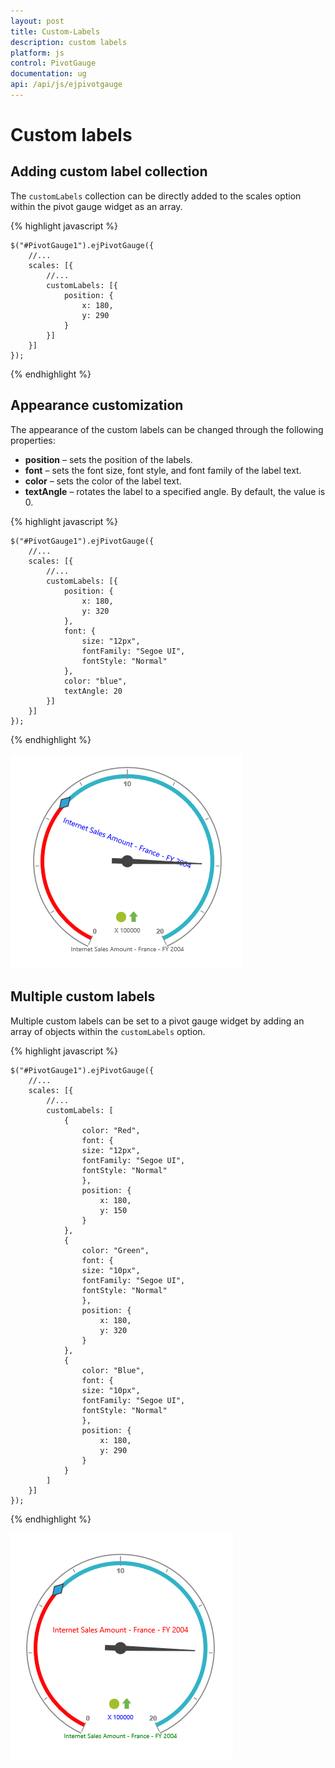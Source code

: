 ```yaml
---
layout: post
title: Custom-Labels
description: custom labels
platform: js
control: PivotGauge
documentation: ug
api: /api/js/ejpivotgauge
---
```


# Custom labels

## Adding custom label collection

The `customLabels` collection can be directly added to the scales option within the pivot gauge widget as an array.

{% highlight javascript %}

    $("#PivotGauge1").ejPivotGauge({
        //...
        scales: [{
            //...
            customLabels: [{
                position: {
                    x: 180,
                    y: 290
                }
            }]
        }]
    });

{% endhighlight %}

## Appearance customization

The appearance of the custom labels can be changed through the following properties:

* **position** – sets the position of the labels.
* **font** – sets the font size, font style, and font family of the label text.
* **color** – sets the color of the label text.
* **textAngle** – rotates the label to a specified angle. By default, the value is 0.

{% highlight javascript %}

    $("#PivotGauge1").ejPivotGauge({
        //...
        scales: [{
            //...
            customLabels: [{
                position: {
                    x: 180,
                    y: 320
                },
                font: {
                    size: "12px",
                    fontFamily: "Segoe UI",
                    fontStyle: "Normal"
                },
                color: "blue",
                textAngle: 20
            }]
        }]
    });

{% endhighlight %}

![](Custom-Labels_images/AppearanceCustomization.png) 

## Multiple custom labels

Multiple custom labels can be set to a pivot gauge widget by adding an array of objects within the `customLabels` option.

{% highlight javascript %}

    $("#PivotGauge1").ejPivotGauge({
        //...
        scales: [{
            //...
            customLabels: [
                {
                    color: "Red",
                    font: {
                    size: "12px",
                    fontFamily: "Segoe UI",
                    fontStyle: "Normal"
                    },
                    position: {
                        x: 180,
                        y: 150
                    }
                }, 
                {
                    color: "Green",
                    font: {
                    size: "10px",
                    fontFamily: "Segoe UI",
                    fontStyle: "Normal"
                    },
                    position: {
                        x: 180,
                        y: 320
                    }
                }, 
                {
                    color: "Blue",
                    font: {
                    size: "10px",
                    fontFamily: "Segoe UI",
                    fontStyle: "Normal"
                    },
                    position: {
                        x: 180,
                        y: 290
                    }
                }
            ]
        }]
    });

{% endhighlight %}

![](Custom-Labels_images/MultipleCustomLabels.png) 
